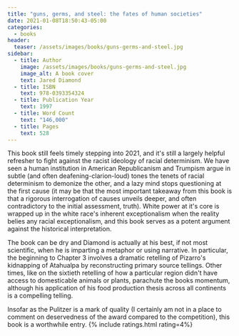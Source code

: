 ```yaml
---
title: "guns, germs, and steel: the fates of human societies"
date: 2021-01-08T18:50:43-05:00
categories:
  - books
header:
  teaser: /assets/images/books/guns-germs-and-steel.jpg
sidebar:
  - title: Author
    image: /assets/images/books/guns-germs-and-steel.jpg
    image_alt: A book cover
    text: Jared Diamond
  - title: ISBN
    text: 978-0393354324
  - title: Publication Year
    text: 1997
  - title: Word Count
    text: "146,000"
  - title: Pages
    text: 528
---
```

This book still feels timely stepping into 2021, and it's still a largely helpful refresher to fight against the racist ideology of racial determinism. We have seen a human institution in American Republicanism and Trumpism argue in subtle (and often deafening-clarion-loud) tones the tenets of racial determinism to demonize the other, and a lazy mind stops questioning at the first cause (it may be that the most important takeaway from this book is that a rigorous interrogation of causes unveils deeper, and often contradictory to the initial assessment, truth). White power at it's core is wrapped up in the white race's inherent exceptionalism when the reality belies any racial exceptionalism, and this book serves as a potent argument against the historical interpretation.

The book can be dry and Diamond is actually at his best, if not most scientific, when he is imparting a metaphor or using narrative. In particular, the beginning to Chapter 3 involves a dramatic retelling of Pizarro's kidnapping of Atahualpa by reconstructing primary source tellings. Other times, like on the sixtieth retelling of how a particular region didn't have access to domesticable animals or plants, parachute the books momentum, although his application of his food production thesis across all continents is a compelling telling.

Insofar as the Pulitzer is a mark of quality (I certainly am not in a place to comment on deservedness of the award compared to the competition), this book is a worthwhile entry.
{% include ratings.html rating=4%}